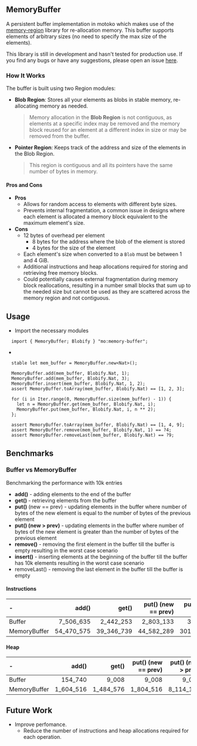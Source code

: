 ## MemoryBuffer
A persistent buffer implementation in motoko which makes use of the [memory-region]() library for re-allocation memory. This buffer supports elements of arbitrary sizes (no need to specify the max size of the elements).

This library is still  in development and hasn't tested for production use. If you find any bugs or have any suggestions, please open an issue [here]().

### How It Works
The buffer is built using two Region modules:

- **Blob Region**: Stores all your elements as blobs in stable memory, re-allocating memory as needed. 
    > Memory allocation in the **Blob Region** is not contiguous, as elements at a specific index may be removed and the memory block reused for an element at a different index in size or may be removed from the buffer.
- **Pointer Region**: Keeps track of the address and size of the elements in the Blob Region. 
    > This region is contiguous and all its pointers have the same number of bytes in memory.

#### Pros and Cons
- **Pros**
  - Allows for random access to elements with different byte sizes.
  - Prevents internal fragmentation, a common issue in designs where each element is allocated a memory block equivalent to the maximum element's size.
- **Cons**
  - 12 bytes of overhead per element
    - 8 bytes for the address where the blob of the element is stored
    - 4 bytes for the size of the element
  - Each element's size when converted to a `Blob` must be between 1 and 4 GiB.
  - Additional instructions and heap allocations required for storing and retrieving free memory blocks.
  - Could potentially causes external fragmentation during memory block reallocations, resulting in a number small blocks that sum up to the needed size but cannot be used as they are scattered across the memory region and not contiguous.

## Usage
- Import the necessary modules
```motoko
  import { MemoryBuffer; Blobify } "mo:memory-buffer";
```
- 
```motoko
  stable let mem_buffer = MemoryBuffer.new<Nat>();

  MemoryBuffer.add(mem_buffer, Blobify.Nat, 1);
  MemoryBuffer.add(mem_buffer, Blobify.Nat, 3);
  MemoryBuffer.insert(mem_buffer, Blobify.Nat, 1, 2);
  assert MemoryBuffer.toArray(mem_buffer, Blobify.Nat) == [1, 2, 3];

  for (i in Iter.range(0, MemoryBuffer.size(mem_buffer) - 1)) {
    let n = MemoryBuffer.get(mem_buffer, Blobify.Nat, i);
    MemoryBuffer.put(mem_buffer, Blobify.Nat, i, n ** 2);
  };

  assert MemoryBuffer.toArray(mem_buffer, Blobify.Nat) == [1, 4, 9];
  assert MemoryBuffer.remove(mem_buffer, Blobify.Nat, 1) == ?4;
  assert MemoryBuffer.removeLast(mem_buffer, Blobify.Nat) == ?9;
```

## Benchmarks
### Buffer vs MemoryBuffer
Benchmarking the performance with 10k entries

- **add()** - adding elements to the end of the buffer
- **get()** - retrieving elements from the buffer
- **put()** (new == prev) - updating elements in the buffer where number of bytes of the new element is equal to the number of bytes of the previous element
- **put() (new > prev)** - updating elements in the buffer where number of bytes of the new element is greater than the number of bytes of the previous element
- **remove()** - removing the first element in the buffer till the buffer is empty resulting in the worst case scenario
- **insert()** - inserting elements at the beginning of the buffer till the buffer has 10k elements resulting in the worst case scenario
- removeLast() - removing the last element in the buffer till the buffer is empty

#### Instructions

|-             |      add() |      get() | put() (new == prev) | put() (new > prev) |       remove() |      insert() | removeLast() |
| :----------- | ---------: | ---------: | ------------------: | -----------------: | -------------: | ------------: | -----------: |
| Buffer       |  7_506_635 |  2_442_253 |           2_803_133 |          3_143_921 | 10_855_068_046 | 9_555_436_925 |    5_543_704 |
| MemoryBuffer | 54_470_575 | 39_346_739 |          44_582_289 |        301_024_818 |  1_509_550_380 | 1_275_731_638 |  298_371_818 |


#### Heap

|-             |     add() |     get() | put() (new == prev) | put() (new > prev) |  remove() |  insert() | removeLast() |
| :----------- | --------: | --------: | ------------------: | -----------------: | --------: | --------: | -----------: |
| Buffer       |   154_740 |     9_008 |               9_008 |              9_008 |    57_716 |   154_896 |       57_660 |
| MemoryBuffer | 1_604_516 | 1_484_576 |           1_804_516 |          8_114_116 | 6_918_196 | 1_767_860 |    6_631_468 |

## Future Work
- Improve perfomance. 
  - Reduce the number of instructions and heap allocations required for each operation.